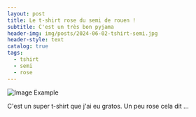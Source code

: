 ```yaml
---
layout: post
title: Le t-shirt rose du semi de rouen !
subtitle: C'est un très bon pyjama
header-img: img/posts/2024-06-02-tshirt-semi.jpg
header-style: text
catalog: true
tags:
  - tshirt
  - semi
  - rose
---
```


![Image Example](/l-atelier-de-floflo/img/posts/2024-06-02-tshirt-semi.jpg)

C'est un super t-shirt que j'ai eu gratos. Un peu rose cela dit ...
